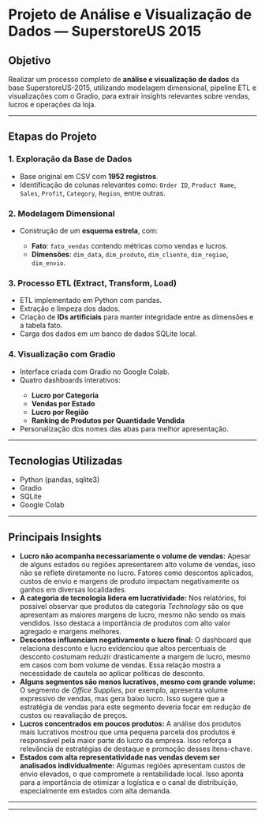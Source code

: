 <h1>Projeto de Análise e Visualização de Dados — SuperstoreUS 2015</h1>

<h2>Objetivo</h2>
<p>
  Realizar um processo completo de <strong>análise e visualização de dados</strong> da base SuperstoreUS-2015, utilizando modelagem dimensional, pipeline ETL e visualizações com o Gradio, para extrair insights relevantes sobre vendas, lucros e operações da loja.
</p>

<hr />

<h2>Etapas do Projeto</h2>

<h3>1. Exploração da Base de Dados</h3>
<ul>
  <li>Base original em CSV com <strong>1952 registros</strong>.</li>
  <li>Identificação de colunas relevantes como: <code>Order ID</code>, <code>Product Name</code>, <code>Sales</code>, <code>Profit</code>, <code>Category</code>, <code>Region</code>, entre outras.</li>
</ul>

<h3>2. Modelagem Dimensional</h3>
<ul>
  <li>Construção de um <strong>esquema estrela</strong>, com:</li>
  <ul>
    <li><strong>Fato</strong>: <code>fato_vendas</code> contendo métricas como vendas e lucros.</li>
    <li><strong>Dimensões</strong>: <code>dim_data</code>, <code>dim_produto</code>, <code>dim_cliente</code>, <code>dim_regiao</code>, <code>dim_envio</code>.</li>
  </ul>
</ul>

<h3>3. Processo ETL (Extract, Transform, Load)</h3>
<ul>
  <li>ETL implementado em Python com pandas.</li>
  <li>Extração e limpeza dos dados.</li>
  <li>Criação de <strong>IDs artificiais</strong> para manter integridade entre as dimensões e a tabela fato.</li>
  <li>Carga dos dados em um banco de dados SQLite local.</li>
</ul>

<h3>4. Visualização com Gradio</h3>
<ul>
  <li>Interface criada com Gradio no Google Colab.</li>
  <li>Quatro dashboards interativos:</li>
  <ul>
    <li><strong>Lucro por Categoria</strong></li>
    <li><strong>Vendas por Estado</strong></li>
    <li><strong>Lucro por Região</strong></li>
    <li><strong>Ranking de Produtos por Quantidade Vendida</strong></li>
  </ul>
  <li>Personalização dos nomes das abas para melhor apresentação.</li>
</ul>

<hr />

<h2>Tecnologias Utilizadas</h2>
<ul>
  <li>Python (pandas, sqlite3)</li>
  <li>Gradio</li>
  <li>SQLite</li>
  <li>Google Colab</li>
</ul>

<hr />

<h2>Principais Insights</h2>

<ul>
  <li>
    <strong>Lucro não acompanha necessariamente o volume de vendas:</strong>
    Apesar de alguns estados ou regiões apresentarem alto volume de vendas, isso não se reflete diretamente no lucro. Fatores como descontos aplicados, custos de envio e margens de produto impactam negativamente os ganhos em diversas localidades.
  </li>
  <li>
    <strong>A categoria de tecnologia lidera em lucratividade:</strong>
    Nos relatórios, foi possível observar que produtos da categoria <em>Technology</em> são os que apresentam as maiores margens de lucro, mesmo não sendo os mais vendidos. Isso destaca a importância de produtos com alto valor agregado e margens melhores.
  </li>
  <li>
    <strong>Descontos influenciam negativamente o lucro final:</strong>
    O dashboard que relaciona desconto e lucro evidenciou que altos percentuais de desconto costumam reduzir drasticamente a margem de lucro, mesmo em casos com bom volume de vendas. Essa relação mostra a necessidade de cautela ao aplicar políticas de desconto.
  </li>
  <li>
    <strong>Alguns segmentos são menos lucrativos, mesmo com grande volume:</strong>
    O segmento de <em>Office Supplies</em>, por exemplo, apresenta volume expressivo de vendas, mas gera baixo lucro. Isso sugere que a estratégia de vendas para este segmento deveria focar em redução de custos ou reavaliação de preços.
  </li>
  <li>
    <strong>Lucros concentrados em poucos produtos:</strong>
    A análise dos produtos mais lucrativos mostrou que uma pequena parcela dos produtos é responsável pela maior parte do lucro da empresa. Isso reforça a relevância de estratégias de destaque e promoção desses itens-chave.
  </li>
  <li>
    <strong>Estados com alta representatividade nas vendas devem ser analisados individualmente:</strong>
    Algumas regiões apresentam custos de envio elevados, o que compromete a rentabilidade local. Isso aponta para a importância de otimizar a logística e o canal de distribuição, especialmente em estados com alta demanda.
  </li>
</ul>


<hr />


<hr />


